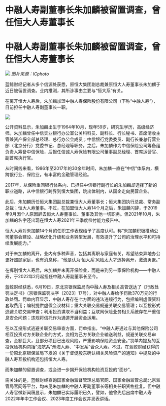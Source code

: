 # 中融人寿副董事长朱加麟被留置调查，曾任恒大人寿董事长

# 中融人寿副董事长朱加麟被留置调查，曾任恒大人寿董事长

![](https://inews.gtimg.com/om_bt/OUSLWyGtWsgLBi7IwUC8DsjfOag1esm_UqZj4HRbJp88EAA/1000)
_图片来源：ICphoto_

蓝鲸财经记者从多个信源处获悉，原恒大集团副总裁兼原恒大人寿董事长朱加麒于近日被留置调查。业内推测，其所涉事由主要与“恒大系”有关。

在离开恒大人寿后，朱加麟加盟中融人寿保险股份有限公司（下称“中融人寿”），目前担任中融人寿副董事长一职。

![](https://inews.gtimg.com/om_bt/Op9jp00PO8dUtpuTrWMxxykBqm6711nsig9b4_jOKHrS8AA/1000)

公开资料显示，朱加麟出生于1964年10月，现年59岁，研究生学历，高级经济师。朱加麟曾任中信实业银行办公室公关科科员、副科长、行长秘书、首席清收主管兼资产保全部总经理、总行办公会成员；中信银行党委委员、副行长兼总行营业部（北京分行）党委书记、总经理等职务。之后，朱加麟作为中信保险公司筹备组负责人筹备中信保险，后担任信诚人寿保险有限公司董事副总经理、首席运营官、副首席执行官。

从时间线来看，1986年至2017年的30余年时间，朱加麟一直在“中信”体系内，横跨银行业、保险业，有丰富的金融管理经验。

2017年，从保险重回银行体系内、已担任中信银行副行长的朱加麟却选择了新的职业道路，从中信银行跨界到恒大集团，跳出体制内，从国企走向民营企业。

此后，朱加麟历任恒大集团副总裁兼恒大人寿董事长；恒大集团执行总裁、常务副总裁；恒大人寿董事。不过，在加盟恒大人寿14个月之后，朱加麟闪辞，于2019年9月因个人原因辞去恒大人寿董事长、董事及其他一切职务。但2021年10月，朱加麟的名字还出现在恒大人寿2021年三季度偿付能力报告中。

恒大人寿对朱加麟14个月的任职工作表现给予了高度认可。称“朱加麟积极推动公司董事会建设、战略优化升级和业务转型发展，有效提升了公司的治理水平和可持续发展能力。”

对于朱加麟的离开，业内有多种声音，包括其离职与家庭有关，希望结束异地办公更好照顾家庭，也有消息称，“他是认为‘恒大系’风险太大才选择离开，激流勇退。”

在挥别恒大人寿后，朱加麟并未离开保险业，而是来到另一家保险机构——中融人寿，于2022年2月起担任中融人寿副董事长至今。

蓝鲸财经获悉，6月19日，原北京银保监局向中融人寿及相关高管送达了《行政处罚决定书》（京银保监罚决字〔2023〕17号），对中融人寿给予罚款370万元的行政处罚。罚单内容显示，中融人寿存在七方面的违法违规行为，包括编制虚假资料套取费用；编制提供虚假会议材料；重大关联交易规避关联交易管理；以互投形式逃避关联交易审查；利用投资谋取不当利益；互联网保险业务相关系统存在严重信息安全问题；违规将信托作为通道开展资金运用。

在以互投形式逃避关联交易审查方面，罚单指出，“中融人寿通过与其他保险公司相互投资对方关联企业的方式，变相为己方关联企业输送利益，规避关联交易审查，金额巨大，且部分项目已出现风险，严重影响保险资金安全。”罚单内提及的互投保险机构包括“海航系”渤海人寿、“中发系”合众人寿。不过，在蓝鲸财经获得的一份原北京银保监局下发的《关于督促股东确认相关风险资产的通知》中提及的中融人寿互投机构还包括恒大人寿。

而朱加麟的留置调查，或会进一步揭开保险机构险资互投的“面纱”。

需关注的是，蓝鲸财经查询国家金融监督管理总局官网、国家金融监管总局北京监管局官网等平台，均未见朱加麟的中融人寿副董事长等相关任职资格批复。但中融人寿官微新闻稿显示，朱加麟已实际履职已久，譬如，他曾先后出席中融人寿2022年年中工作会议、2023年度工作会议并发表讲话。

